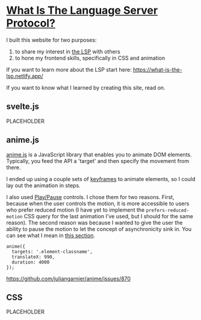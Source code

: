# [What Is The Language Server Protocol?](https://what-is-the-lsp.netlify.app/) 

I built this website for two purposes:

1. to share my interest in [the LSP](https://microsoft.github.io/language-server-protocol/) with others
2. to hone my frontend skills, specifically in CSS and animation 

If you want to learn more about the LSP start here: https://what-is-the-lsp.netlify.app/

If you want to know what I learned by creating this site, read on. 

## svelte.js

PLACEHOLDER

## anime.js

[anime.js](https://animejs.com/) is a JavaScript library that enables you to animate DOM elements. Typically, you feed the API a 'target' and then specify the movement from there.

I ended up using a couple sets of [keyframes](https://animejs.com/documentation/#animationKeyframes) to animate elements, so I could lay out the animation in steps. 

I also used [Play/Pause](https://animejs.com/documentation/#playPause) controls. I chose them for two reasons. First, because when the user controls the motion, it is more accessible to users who prefer reduced motion (I have yet to implement the `prefers-reduced-motion` CSS query for the last animation I've used, but I should for the same reason). The second reason was because I wanted to give the user the ability to pause the motion to let the concept of asynchronicity sink in. You can see what I mean in [this section](https://what-is-the-lsp.netlify.app/#what-is-an-lsp). 

```
anime({
  targets: '.element-classname',
  translateX: 990,
  duration: 4000
});
```

https://github.com/juliangarnier/anime/issues/870

## CSS
PLACEHOLDER
